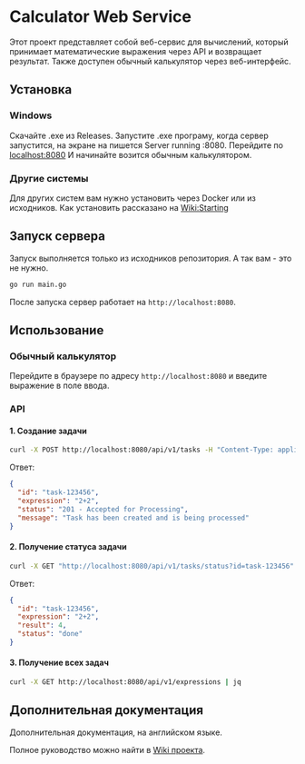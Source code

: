 # Calculator Web Service

Этот проект представляет собой веб-сервис для вычислений, который принимает математические выражения через API и возвращает результат. Также доступен обычный калькулятор через веб-интерфейс.

## Установка



### Windows
Скачайте .exe из Releases. Запустите .exe програму, когда сервер запустится, на экране на пишется Server running :8080. Перейдите по [localhost:8080](http://localhost:8080) И начинайте возится обычным калькулятором.

### Другие системы
Для других систем вам нужно установить через Docker или из исходников. Как установить рассказано на [Wiki:Starting](https://github.com//KozuGemer/calculator-web-service/wiki/Starting)

## Запуск сервера
Запуск выполняется только из исходников репозитория. А так вам - это не нужно.

```sh
go run main.go
```

После запуска сервер работает на `http://localhost:8080`.

## Использование

### Обычный калькулятор

Перейдите в браузере по адресу `http://localhost:8080` и введите выражение в поле ввода.

### API

#### 1. Создание задачи

```sh
curl -X POST http://localhost:8080/api/v1/tasks -H "Content-Type: application/json" -d '{"expression": "2+2"}' | jq
```

Ответ:

```json
{
  "id": "task-123456",
  "expression": "2+2",
  "status": "201 - Accepted for Processing",
  "message": "Task has been created and is being processed"
}
```

#### 2. Получение статуса задачи

```sh
curl -X GET "http://localhost:8080/api/v1/tasks/status?id=task-123456" | jq
```

Ответ:

```json
{
  "id": "task-123456",
  "expression": "2+2",
  "result": 4,
  "status": "done"
}
```

#### 3. Получение всех задач

```sh
curl -X GET http://localhost:8080/api/v1/expressions | jq
```

## Дополнительная документация
Дополнительная документация, на английском языке.

Полное руководство можно найти в [Wiki проекта](https://github.com//KozuGemer/calculator-web-service/wiki).

